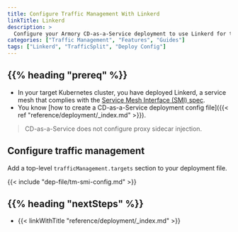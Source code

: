 ```yaml
---
title: Configure Traffic Management With Linkerd
linkTitle: Linkerd
description: >
  Configure your Armory CD-as-a-Service deployment to use Linkerd for traffic management.
categories: ["Traffic Management", "Features", "Guides"]
tags: ["Linkerd", "TrafficSplit", "Deploy Config"]
---
```


## {{% heading "prereq" %}}

* In your target Kubernetes cluster, you have deployed Linkerd, a service mesh that complies with the [Service Mesh Interface (SMI) spec](https://github.com/servicemeshinterface/smi-spec).
* You know [how to create a CD-as-a-Service deployment config file]({{< ref "reference/deployment/_index.md" >}}).

>CD-as-a-Service does not configure proxy sidecar injection.

## Configure traffic management

Add a top-level `trafficManagement.targets` section to your deployment file.

{{< include "dep-file/tm-smi-config.md" >}}

## {{% heading "nextSteps" %}}

* {{< linkWithTitle "reference/deployment/_index.md" >}}
